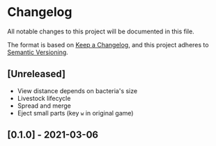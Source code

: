 # Changelog
All notable changes to this project will be documented in this file.

The format is based on [Keep a Changelog](https://keepachangelog.com/en/1.0.0/),
and this project adheres to [Semantic Versioning](https://semver.org/spec/v2.0.0.html).

## [Unreleased]
 - View distance depends on bacteria's size
 - Livestock lifecycle
 - Spread and merge
 - Eject small parts (key `w` in original game)
 
## [0.1.0] - 2021-03-06